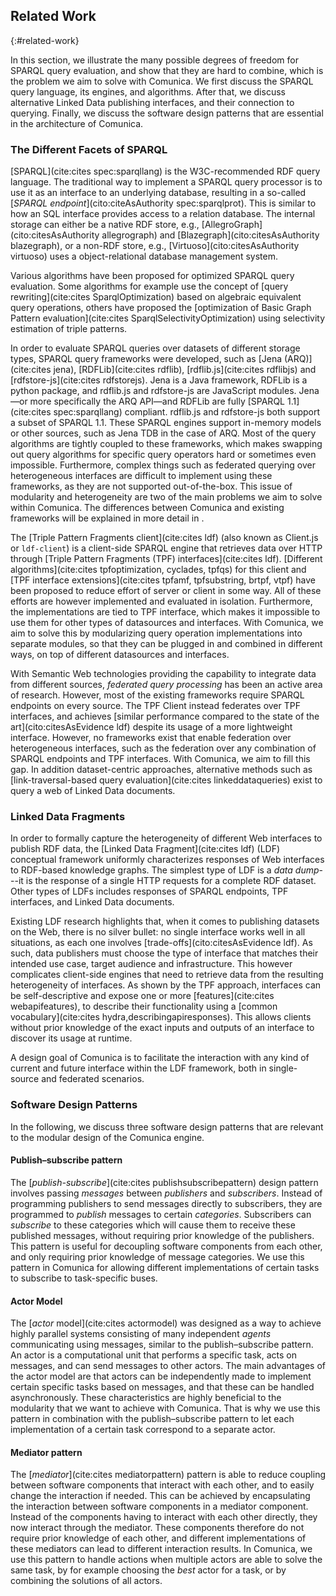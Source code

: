 ## Related Work
{:#related-work}

In this section, we illustrate the many possible degrees of freedom for SPARQL query evaluation,
and show that they are hard to combine, which is the problem we aim to solve with Comunica.
We first discuss the SPARQL query language, its engines, and algorithms.
After that, we discuss alternative Linked Data publishing interfaces, and their connection to querying.
Finally, we discuss the software design patterns that are essential in the architecture of Comunica.

### The Different Facets of SPARQL

[SPARQL](cite:cites spec:sparqllang) is the W3C-recommended RDF query language.
The traditional way to implement a SPARQL query processor
is to use it as an interface to an underlying database,
resulting in a so-called [_SPARQL endpoint_](cito:citeAsAuthority spec:sparqlprot).
This is similar to how an SQL interface
provides access to a relation database.
The internal storage can either be a native RDF store, e.g., [AllegroGraph](cito:citesAsAuthority allegrograph) and [Blazegraph](cito:citesAsAuthority blazegraph),
or a non-RDF store, e.g., [Virtuoso](cito:citesAsAuthority virtuoso) uses a object-relational database management system.

Various algorithms have been proposed for optimized SPARQL query evaluation.
Some algorithms for example use the concept of [query rewriting](cite:cites SparqlOptimization) based on algebraic equivalent query operations,
others have proposed the [optimization of Basic Graph Pattern evaluation](cite:cites SparqlSelectivityOptimization) using selectivity estimation of triple patterns.

In order to evaluate SPARQL queries over datasets of different storage types,
SPARQL query frameworks were developed, such as
[Jena (ARQ)](cite:cites jena), [RDFLib](cite:cites rdflib), [rdflib.js](cite:cites rdflibjs) and [rdfstore-js](cite:cites rdfstorejs).
Jena is a Java framework, RDFLib is a python package, and rdflib.js and rdfstore-js are JavaScript modules.
Jena—or more specifically the ARQ API—and RDFLib are fully [SPARQL 1.1](cite:cites spec:sparqllang) compliant.
rdflib.js and rdfstore-js both support a subset of SPARQL 1.1.
These SPARQL engines support in-memory models or other sources,
such as Jena TDB in the case of ARQ.
Most of the query algorithms are tightly coupled to these frameworks,
which makes swapping out query algorithms for specific query operators hard or sometimes even impossible.
Furthermore, complex things such as federated querying over heterogeneous interfaces are difficult to implement using these frameworks,
as they are not supported out-of-the-box.
This issue of modularity and heterogeneity are two of the main problems we aim to solve within Comunica.
The differences between Comunica and existing frameworks will be explained in more detail in [](#features).

The [Triple Pattern Fragments client](cite:cites ldf) (also known as Client.js or `ldf-client`) is a client-side SPARQL engine
that retrieves data over HTTP
through [Triple Pattern Fragments (TPF) interfaces](cite:cites ldf).
[Different algorithms](cite:cites tpfoptimization, cyclades, tpfqs) for this client and
[TPF interface extensions](cite:cites tpfamf, tpfsubstring, brtpf, vtpf) have been proposed to reduce effort of server or client in some way.
All of these efforts are however implemented and evaluated in isolation.
Furthermore, the implementations are tied to TPF interface, which makes it impossible to use them for other types of datasources and interfaces.
With Comunica, we aim to solve this by modularizing query operation implementations into separate modules,
so that they can be plugged in and combined in different ways, on top of different datasources and interfaces.

With Semantic Web technologies providing the capability
to integrate data from different sources,
_federated query processing_ has been an active area of research.
However, most of the existing frameworks require SPARQL endpoints on every source.
The TPF Client instead federates over TPF interfaces,
and achieves [similar performance compared to the state of the art](cito:citesAsEvidence ldf)
despite its usage of a more lightweight interface.
However, no frameworks exist that enable federation over heterogeneous interfaces,
such as the federation over any combination of SPARQL endpoints and TPF interfaces.
With Comunica, we aim to fill this gap.
In addition dataset-centric approaches,
alternative methods such as [link-traversal-based query evaluation](cite:cites linkeddataqueries) exist
to query a web of Linked Data documents.

### Linked Data Fragments

In order to formally capture the heterogeneity of different Web interfaces to publish RDF data,
the [Linked Data Fragment](cite:cites ldf) (LDF) conceptual framework
uniformly characterizes responses of Web interfaces to RDF-based knowledge graphs.
The simplest type of LDF is a _data dump_---it is the response of a single HTTP requests for a complete RDF dataset.
Other types of LDFs includes responses of SPARQL endpoints,
TPF interfaces, and Linked Data documents.

Existing LDF research highlights that,
when it comes to publishing datasets on the Web, there is no silver bullet:
no single interface works well in all situations,
as each one involves [trade-offs](cito:citesAsEvidence ldf).
As such, data publishers must choose the type of interface that matches their intended use case, target audience and infrastructure.
This however complicates client-side engines that need to retrieve data from the resulting heterogeneity of interfaces.
As shown by the TPF approach, interfaces can be self-descriptive and expose one or more [features](cite:cites webapifeatures),
to describe their functionality using a [common vocabulary](cite:cites hydra,describingapiresponses).
This allows clients without prior knowledge of the exact inputs and outputs of an interface
to discover its usage at runtime.

A design goal of Comunica is to
facilitate the interaction with any kind of current and future interface
within the LDF framework,
both in single-source and federated scenarios.

### Software Design Patterns

In the following, we discuss three software design patterns that are relevant to the modular design of the Comunica engine.

#### Publish–subscribe pattern

The [_publish-subscribe_](cite:cites publishsubscribepattern) design pattern involves passing _messages_ between _publishers_ and _subscribers_.
Instead of programming publishers to send messages directly to subscribers, they are programmed to _publish_ messages to certain _categories_.
Subscribers can _subscribe_ to these categories which will cause them to receive these published messages, without requiring prior knowledge of the publishers.
This pattern is useful for decoupling software components from each other,
and only requiring prior knowledge of message categories.
We use this pattern in Comunica for allowing different implementations of certain tasks to subscribe to task-specific buses.

#### Actor Model

The [_actor_ model](cite:cites actormodel) was designed as a way to achieve highly parallel systems consisting of many independent _agents_
communicating using messages, similar to the publish–subscribe pattern.
An actor is a computational unit that performs a specific task, acts on messages, and can send messages to other actors.
The main advantages of the actor model are that actors can be independently made to implement certain specific tasks based on messages,
and that these can be handled asynchronously.
These characteristics are highly beneficial to the modularity that we want to achieve with Comunica.
That is why we use this pattern in combination with the publish–subscribe pattern to let each implementation of a certain task correspond to a separate actor.

#### Mediator pattern

The [_mediator_](cite:cites mediatorpattern) pattern is able to reduce coupling between software components that interact with each other,
and to easily change the interaction if needed.
This can be achieved by encapsulating the interaction between software components in a mediator component.
Instead of the components having to interact with each other directly,
they now interact through the mediator.
These components therefore do not require prior knowledge of each other,
and different implementations of these mediators can lead to different interaction results.
In Comunica, we use this pattern to handle actions when multiple actors are able to solve the same task,
by for example choosing the _best_ actor for a task, or by combining the solutions of all actors.
